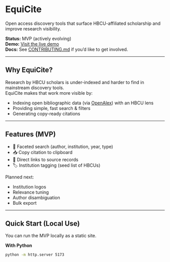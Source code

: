 # EquiCite

Open access discovery tools that surface HBCU-affiliated scholarship and improve research visibility.

**Status:** MVP (actively evolving)  
**Demo:** [Visit the live demo](https://<your-demo-url>)  
**Docs:** See [CONTRIBUTING.md](CONTRIBUTING.md) if you’d like to get involved.

---

## Why EquiCite?
Research by HBCU scholars is under-indexed and harder to find in mainstream discovery tools.  
EquiCite makes that work more visible by:
- Indexing open bibliographic data (via [OpenAlex](https://openalex.org/)) with an HBCU lens
- Providing simple, fast search & filters
- Generating copy-ready citations

---

## Features (MVP)
- 🔎 Faceted search (author, institution, year, type)
- 📥 Copy citation to clipboard
- 🔗 Direct links to source records
- 🏷️ Institution tagging (seed list of HBCUs)

Planned next:
- Institution logos
- Relevance tuning
- Author disambiguation
- Bulk export

---

## Quick Start (Local Use)
You can run the MVP locally as a static site.

**With Python**
```bash
python -m http.server 5173
